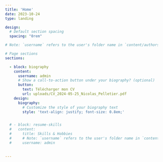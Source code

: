```yaml
---
title: 'Home'
date: 2023-10-24
type: landing

design:
  # Default section spacing
  spacing: "0rem"

# Note: `username` refers to the user's folder name in `content/authors/`

# Page sections
sections:

  - block: biography
    content:
      username: admin
      # Show a call-to-action button under your biography? (optional)
      button:
        text: Télécharger mon CV
        url: uploads/CV_2024-05-25_Nicolas_Pelletier.pdf
    design: 
      biography:
        # Customize the style of your biography text
        style: 'text-align: justify; font-size: 0.8em;'


  # - block: resume-skills
  #   content:
  #     title: Skills & Hobbies
  #     # Note: `username` refers to the user's folder name in `content/authors/`
  #     username: admin  
  
  
---
```

